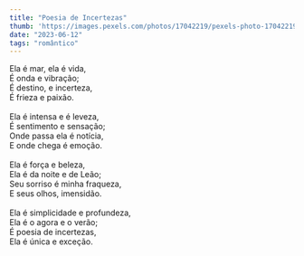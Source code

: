 ```yaml
---
title: "Poesia de Incertezas"
thumb: 'https://images.pexels.com/photos/17042219/pexels-photo-17042219/free-photo-of-back-view-of-a-brunette-walking-in-a-dry-grass-field.jpeg'
date: "2023-06-12"
tags: "romântico"
---
```

Ela é mar, ela é vida,  
É onda e vibração;  
É destino, e incerteza,  
É frieza e paixão.  
<br />
Ela é intensa e é leveza,  
É sentimento e sensação;  
Onde passa ela é notícia,  
E onde chega é emoção.  
<br />
Ela é força e beleza,  
Ela é da noite e de Leão;  
Seu sorriso é minha fraqueza,  
E seus olhos, imensidão.  
<br />
Ela é simplicidade e profundeza,  
Ela é o agora e o verão;  
É poesia de incertezas,  
Ela é única e exceção.  